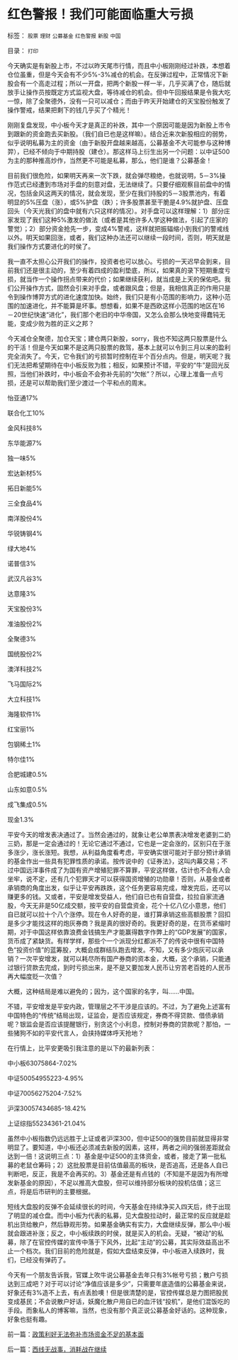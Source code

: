 # 红色警报！我们可能面临重大亏损

标签： `股票` `理财` `公募基金` `红色警报` `新股` `中国` 

目录： `打印`

今天确实是有新股上市，不过以昨天尾市行情，而且中小板刚刚经过补跌，本想着仓位虽重，但是今天会有不少5%-3%减仓的机会。在反弹过程中，正常情况下新股会有一个高走过程；所以一开盘，把两个新股一样一半，几乎买满了仓，随后就放手让操作员按既定方式监视大盘，等待减仓的机会。但中午回报结果是令我大吃一惊，除了全聚德外，没有一只可以减仓；而由于昨天开始建仓的天宝股份触发了操作警戒，结果把剩下的钱几乎买了个精光！



刚刚复盘发现，中小板今天才是真正的补跌，其中一个原因可能是因为新股上市令到跟新的资金跑去买新股。（我们自已也是这样嘛）。结合近来次新股相应的弱势，似乎说明私募为主的资金（由于新股开盘越来越高，公募基金不大可能参与这种博羿），已经不倾向于中期持股（建仓）。那这样马上衍生出另一个问题：以中证500为主的那种推高炒作，当然更不可能是私募，那么，他们是谁？公募基金！



目前我们很危险，如果明天再来一次下跌，就会弹尽粮绝，也就说明，5－3%操作范式已经遭到市场对手盘的刻意对盘，无法继续了。只要仔细观察目前盘中的情况，包括金风这两天的情况，就会发现，至少在我们持股的5－3股票池内，有着明显的5%压盘（涨），或5%护盘（跌）；许多股票甚至干脆是4.9%就护盘、压盘回头（今天光我们的盘中就有六只这样的情况）。对手盘可以这样理解：1）部分庄家发现了我们这种5%激发的做法（或者是其他许多人学这种做法，引起了庄家的警觉）；2）部分资金抢先一步，变成4%警戒，这样就把振辐缩小到我们的警戒线以外。明天如果回涨，或者，我们这种办法还可以继续一段时间，否则，明天就是我们操作方式要进化的时侯了。



我一直不太担心公开我们的操作，投资者也可以放心。亏损的一天迟早会到来，目前我们还是很主动的，至少有着四成的盈利垫底，所以，如果真的录下短期重度亏损，就当作一个操作拐点带来的代价；如果继续获利，就当成是上天的保佑吧。我们公开操作方式，固然会引来对手盘，或者跟风盘；但是，我相信真正的作用只是令到操作博羿方式的进化速度加快。始终，我们只是有小范围的影响力，这种小范围的加速进化，并不能算是坏事。想想看，如果不是西欧这样小范围的地区在16－20世纪快速“进化”，我们那个老旧的中华帝国，又怎么会那么快地变得蠢钝无能，变成少败为胜的正义之邦？



今天减仓全聚德，加仓天宝；建仓两只新股，sorry，我也不知这两只股票是什么的干活！但是今天如果不是这两只股票的救驾，基本上就可以令到三月以来的盈利完全消失了。今天，它令我们的亏损暂时控制在半个百分点内。但是，明天呢？我们无法把希望期待在中小板反败为胜；相反，如果预计不错，平安的“牛”是回光反照，当他们补跌时，中小板会不会弥补先前的“欠帐”？所以，心理上准备一点亏损，还是可以帮助我们至少渡过一个平和点的周末。

怡亚通17%

联合化工10%

金风科技8%

东华能源7%

独一味5%

宏达新材5%

拓日新能5%

三全食品4%

南洋股份4%

华锐铸钢4%

绿大地4%

诺普信3%

武汉凡谷3%

达意隆3%

天宝股份3%

准油股份2%

全聚德3%

国统股份2%

澳洋科技2%

飞马国际2%

大立科技1%

海隆软件1%

红宝丽1%

包钢稀土1%

特尔佳1%

合肥城建0.5%

山东如意0.5%

成飞集成0.5%

现金1.3%



平安今天的增发表决通过了。当然会通过的，就象让老公单票表决增发老婆到二奶三奶，那是一定会通过的！无论它通过不通过，它也是一定会涨的，区别只在于涨多涨少，涨长涨短。我想，从利益角度看考虑，平安确实很可能对于部分预计承销的基金作出一些具有犯罪性质的承诺。按传说中的《证券法》，这叫内幕交易；不过中国远洋事件成了为国有资产增殖犯罪不算罪，平安这样做，估计也不会有人会坐牢，说不定，还有几个犯罪天才可以获得国资增殖的功勋章！否则，从基金或者承销商的角度出发，似乎让平安再跌跌，这个任务更容易完成，增发完后，还可以赚更多的钱。又或者，平安是增发受益人，他们自已也有自营盘，拉拉自家流通股，今天无非是50亿成交额，按平安的自营盘资金，花个十亿八亿小意思，他们自已就可以拉十个八个涨停。现在令人好奇的是，谁打算承销这些高额股票？回扣是多少才能找这样的炮灰券商？我是真的很好奇的。我更好奇的是，在货币紧缩时期，对于中国这样依靠浪费金钱搞生产才能赢得数字作弊上的“GDP发展”的国家，货币成了紧缺货。有样学样，那些个一个派现分红都派不了的传说中很有中国特色“投资价值”的蓝筹股，大概会成群结队跑去增发。不知，又有多少炮灰可以承销？一次平安增发，就可以耗尽所有国产券商的资本金，大概，这个承销，只能通过银行贷款去完成，到时亏损出来，是不是又要加发人民币让穷苦老百姓的人民币再大幅度贬一次值？



大概，这种结局是难以避免的；因为，这个国家的名字，叫……中国。



不错，平安增发是平安内政，管理层之不干涉是应该的。不过，为了避免上述富有中国特色的“传统”结局出现，证监会，是否应该规定，券商不得贷款、借债承销呢？银监会是否应该提醒银行，别贪这个小利息，控制对券商的贷款呢？那怕，一些猪狗不如的平安代言人，会挟持媒体呼天抢地？



在行情上，比平安更吸引我注意的是以下的最新列表：

中小板63075864-7.02%

中证50054955223-4.95%

中证70056275204-7.52%

沪深30057434685-18.42%

上证综指55234361-21.04%



虽然中小板指数仍远远胜于上证或者沪深300，但中证500的强势目前就显得非常明显了。要知道，中小板还必须减去新股的因素，这样，两者之间的强弱差距就会达到一倍！这说明三点：1）基金是中证500的主体资金，或者，接走了第一批私募的老鼠仓筹码；2）这批股票是目前估值最高的板块，是否追高，还是各人自已判断吧，反正，我是不会再买的。3）基金还是有点钱的（不知是不是因为有所增发新基金的原因），不足以推高大盘股，但可以维持部分板块的投机估值；这三点，将是后市研判的主要根据。



短线大盘股的反弹不会延续很长的时间，今天基金在持续净买入四天后，终于出现了明显的减仓盘。而中小板为代表的私募，见大盘股拉动时，最正常的反应就是趁机出货给散户，然后静观形势。如果基金确实有实力，大盘继续反弹，那么中小板就会跟进补涨；反之，中小板续跌的时侯，就是买入的机会。无疑，“被动”的私募，除了在官控传媒的宣传中落于下风外，比起“主动”的公募，其实际效益高出不止一个档次。我们目前的危险就是，假如大盘结束反弹，中小板进入续跌时，我们，已经没有弹药了。



今天有一个朋友告诉我，官媒上吹牛说公募基金去年只有3%帐号亏损；散户亏损达到三成吧？对于可以讨论“净值应该是多少”，只需要年底造值的公募基金来说，好象还有3%造不上去，有点丢脸噢！但是很清楚的是，官控传媒总是力图把股民变成基民；不会说散户好话，妖魔化散户用自已的血汗钱“投机”，是他们混饭吃的手段。而象私人的博客嘛，当然，也没有那个真正说公募基金好话的。这种现象，好象也挺有趣。



前一篇：[政策利好无法弥补市场资金不足的基本面](../../../2008/3/5/政策利好无法弥补市场资金不足的基本面.md)

后一篇：[西线无战事，消耗战在继续](../../../2008/3/7/西线无战事，消耗战在继续.md)